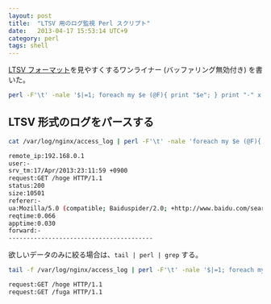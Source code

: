 ```yaml
---
layout: post
title:  "LTSV 用のログ監視 Perl スクリプト"
date:   2013-04-17 15:53:14 UTC+9
category: perl
tags: shell
---
```


[LTSV フォーマット](http://ltsv.org/)を見やすくするワンライナー (バッファリング無効付き) を書いた。

```sh
perl -F'\t' -nale '$|=1; foreach my $e (@F){ print "$e"; } print "-" x 40;'
```

## LTSV 形式のログをパースする

```sh
cat /var/log/nginx/access_log | perl -F'\t' -nale 'foreach my $e (@F){ print "$e"; } print "-" x 40;'

remote_ip:192.168.0.1
user:-
srv_tm:17/Apr/2013:23:11:59 +0900
request:GET /hoge HTTP/1.1
status:200
size:10501
referer:-
ua:Mozilla/5.0 (compatible; Baiduspider/2.0; +http://www.baidu.com/search/spider.html)
reqtime:0.066
apptime:0.030
forward:-
----------------------------------------
```

欲しいデータのみに絞る場合は、`tail | perl | grep` する。

```sh
tail -f /var/log/nginx/access_log | perl -F'\t' -nale '$|=1; foreach my $e (@F){ print "$e"; } print "-" x 40;' | grep --line-buffered "request"

request:GET /hoge HTTP/1.1
request:GET /fuga HTTP/1.1
```
